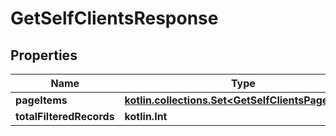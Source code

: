 
# GetSelfClientsResponse

## Properties
| Name | Type | Description | Notes |
| ------------ | ------------- | ------------- | ------------- |
| **pageItems** | [**kotlin.collections.Set&lt;GetSelfClientsPageItems&gt;**](GetSelfClientsPageItems.md) |  |  [optional] |
| **totalFilteredRecords** | **kotlin.Int** |  |  [optional] |



